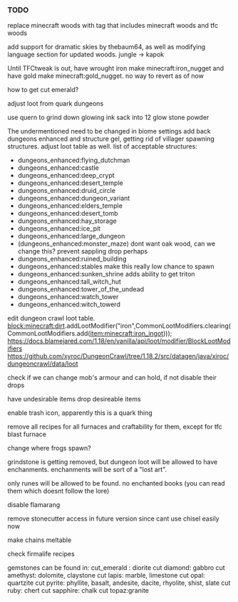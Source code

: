### TODO

replace minecraft woods with tag that includes minecraft woods and tfc woods

add support for dramatic skies by thebaum64, as well as modifying language section for updated woods. jungle -> kapok

Until TFCtweak is out, have wrought iron make minecraft:iron_nugget and have gold make minecraft:gold_nugget. no way to revert as of now

how to get cut emerald?

adjust loot from quark dungeons

use quern to grind down glowing ink sack into 12 glow stone powder

The undermentioned need to be changed in biome settings
add back dungeons enhanced and structure gel, getting rid of villager spawning structures. adjust loot table as well. list of acceptable structures:
* dungeons_enhanced:flying_dutchman
* dungeons_enhanced:castle
* dungeons_enhanced:deep_crypt
* dungeons_enhanced:desert_temple
* dungeons_enhanced:druid_circle
* dungeons_enhanced:dungeon_variant
* dungeons_enhanced:elders_temple
* dungeons_enhanced:desert_tomb
* dungeons_enhanced:hay_storage
* dungeons_enhanced:ice_pit
* dungeons_enhanced:large_dungeon
* (dungeons_enhanced:monster_maze) dont want oak wood, can we change this? prevent sappling drop perhaps
* dungeons_enhanced:ruined_building
* dungeons_enhanced:stables make this really low chance to spawn
* dungeons_enhanced:sunken_shrine adds ability to get triton
* dungeons_enhanced:tall_witch_hut
* dungeons_enhanced:tower_of_the_undead
* dungeons_enhanced:watch_tower
* dungeons_enhanced:witch_towerd

edit dungeon crawl loot table. 
<block:minecraft:dirt>.addLootModifier("iron",CommonLootModifiers.clearing(CommonLootModifiers.add(<item:minecraft:iron_ingot>)));
https://docs.blamejared.com/1.18/en/vanilla/api/loot/modifier/BlockLootModifiers
 https://github.com/xyroc/DungeonCrawl/tree/1.18.2/src/datagen/java/xiroc/dungeoncrawl/data/loot

 check if we can change mob's armour and can hold, if not disable their drops

 have undesirable items drop desireable items

 enable trash icon, apparently this is a quark thing

 remove all recipes for all furnaces and craftability for them, except for tfc blast furnace

 change where frogs spawn?

 grindstone is getting removed, but dungeon loot will be allowed to have enchanments. enchanments will be sort of a "lost art". 

 only runes will be allowed to be found. no enchanted books (you can read them which doesnt follow the lore)

 disable flamarang

 remove stonecutter access in future version since cant use chisel easily now

 make chains meltable

check firmalife recipes

gemstones can be found in:
cut_emerald : diorite
cut diamond: gabbro
cut amethyst: dolomite, claystone
cut lapis: marble, limestone
cut opal: quartzite
cut pyrite: phyllite, basalt, andesite, dacite, rhyolite, shist, slate
cut ruby: chert
cut sapphire: chalk
cut topaz:granite

